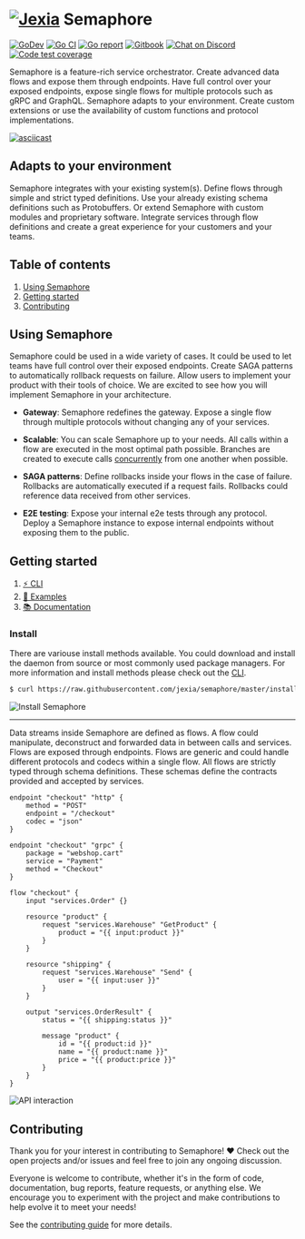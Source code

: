 <h1 align="left"><a href="https://jexia.com"><img src="https://user-images.githubusercontent.com/3440116/77702983-019eb580-6fba-11ea-8d2c-f6a6b8e60cbd.jpg" alt="Jexia"></a> Semaphore</h1>

<p align="left">
  <a href="https://pkg.go.dev/github.com/jexia/semaphore"><img src="https://img.shields.io/badge/go.dev-reference-007d9c?logo=go&logoColor=white" alt="GoDev"></a>
  <a href="https://github.com/jexia/semaphore/actions?query=workflow%3A%22Go+CI%22"><img src="https://github.com/jexia/semaphore/workflows/Go%20CI/badge.svg" alt="Go CI"></a>
  <a href="https://goreportcard.com/report/github.com/jexia/semaphore"><img src="https://goreportcard.com/badge/github.com/jexia/semaphore" alt="Go report"></a>
  <a href="https://jexia.gitbook.io/semaphore/"><img src="https://img.shields.io/badge/docs-gitbook-green" alt="Gitbook"></a>
  <a href="https://chat.jexia.com"><img src="https://img.shields.io/badge/chat-on%20discord-7289da.svg?sanitize=true" alt="Chat on Discord"></a>
  <a href="https://codecov.io/gh/jexia/semaphore"><img src="https://codecov.io/gh/jexia/semaphore/branch/master/graph/badge.svg" alt="Code test coverage"></a>
</p>

Semaphore is a feature-rich service orchestrator. Create advanced data flows and expose them through endpoints.
Have full control over your exposed endpoints, expose single flows for multiple protocols such as gRPC and GraphQL.
Semaphore adapts to your environment. Create custom extensions or use the availability of custom functions and protocol implementations.

[![asciicast](https://asciinema.org/a/344280.svg)](https://asciinema.org/a/344280)

## Adapts to your environment

Semaphore integrates with your existing system(s). Define flows through simple and strict typed definitions. Use your already existing schema definitions such as Protobuffers. Or extend Semaphore with custom modules and proprietary software. Integrate services through flow definitions and create a great experience for your customers and your teams.

## Table of contents

1. [Using Semaphore](#using-semaphore)
1. [Getting started](#getting-started)
1. [Contributing](#contributing)

## Using Semaphore

Semaphore could be used in a wide variety of cases. It could be used to let teams have full control over their exposed endpoints.
Create SAGA patterns to automatically rollback requests on failure.
Allow users to implement your product with their tools of choice. We are excited to see how you will implement Semaphore in your architecture.

* **Gateway**: Semaphore redefines the gateway. Expose a single flow through multiple protocols without changing any of your services.

* **Scalable**: You can scale Semaphore up to your needs. All calls within a flow are executed in the most optimal path possible. Branches are created to execute calls [concurrently](https://github.com/jexia/semaphore/tree/master/internal/flow) from one another when possible.

* **SAGA patterns**: Define rollbacks inside your flows in the case of failure. Rollbacks are automatically executed if a request fails. Rollbacks could reference data received from other services.

* **E2E testing**: Expose your internal e2e tests through any protocol. Deploy a Semaphore instance to expose internal endpoints without exposing them to the public.

## Getting started

1. [⚡ CLI](https://github.com/jexia/semaphore/tree/master/cmd/semaphore)
1. [🚀 Examples](https://github.com/jexia/semaphore/tree/master/examples)
1. [📚 Documentation](https://jexia.gitbook.io/semaphore/)

### Install

There are variouse install methods available. You could download and install the daemon from source or most commonly used package managers. For more information and install methods please check out the [CLI](https://github.com/jexia/semaphore/tree/master/cmd/semaphore#installing).

```sh
$ curl https://raw.githubusercontent.com/jexia/semaphore/master/install.sh | sh
```

![Install Semaphore](https://user-images.githubusercontent.com/3440116/88109404-bf256800-cbaa-11ea-964e-55b089e57cd7.gif)

---

Data streams inside Semaphore are defined as flows.
A flow could manipulate, deconstruct and forwarded data in between calls and services.
Flows are exposed through endpoints. Flows are generic and could handle different protocols and codecs within a single flow.
All flows are strictly typed through schema definitions. These schemas define the contracts provided and accepted by services.

```hcl
endpoint "checkout" "http" {
	method = "POST"
	endpoint = "/checkout"
	codec = "json"
}

endpoint "checkout" "grpc" {
	package = "webshop.cart"
	service = "Payment"
	method = "Checkout"
}

flow "checkout" {
	input "services.Order" {}

	resource "product" {
		request "services.Warehouse" "GetProduct" {
			product = "{{ input:product }}"
		}
	}

	resource "shipping" {
		request "services.Warehouse" "Send" {
			user = "{{ input:user }}"
		}
	}

	output "services.OrderResult" {
		status = "{{ shipping:status }}"

		message "product" {
			id = "{{ product:id }}"
			name = "{{ product:name }}"
			price = "{{ product:price }}"
		}
	}
}
```

![API interaction](https://user-images.githubusercontent.com/3440116/88104603-f7c14380-cba2-11ea-9425-7086d5b84ee8.gif)

## Contributing

Thank you for your interest in contributing to Semaphore! ❤
Check out the open projects and/or issues and feel free to join any ongoing discussion.

Everyone is welcome to contribute, whether it's in the form of code, documentation, bug reports, feature requests, or anything else. We encourage you to experiment with the project and make contributions to help evolve it to meet your needs!

See the [contributing guide](https://github.com/jexia/semaphore/blob/master/CONTRIBUTING.md) for more details.
